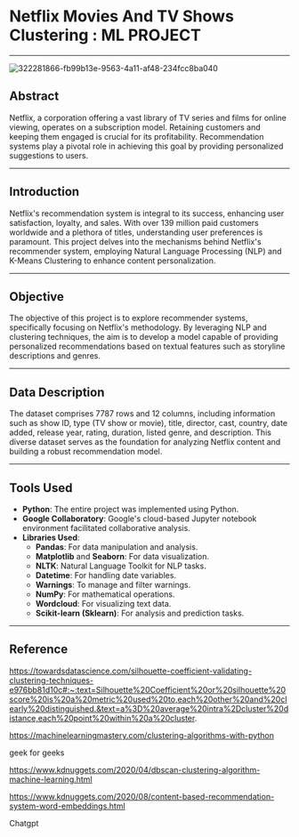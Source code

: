 # Netflix Movies And TV Shows Clustering : ML PROJECT

---
![322281866-fb99b13e-9563-4a11-af48-234fcc8ba040](https://github.com/CodesByVishal/Movie-Reccomendation-System-ML-Project/assets/163639829/55b3d88e-70d3-4005-8dbf-dc7c7f0d54f6)



## Abstract

Netflix, a corporation offering a vast library of TV series and films for online viewing, operates on a subscription model. Retaining customers and keeping them engaged is crucial for its profitability. Recommendation systems play a pivotal role in achieving this goal by providing personalized suggestions to users.

---

## Introduction

Netflix's recommendation system is integral to its success, enhancing user satisfaction, loyalty, and sales. With over 139 million paid customers worldwide and a plethora of titles, understanding user preferences is paramount. This project delves into the mechanisms behind Netflix's recommender system, employing Natural Language Processing (NLP) and K-Means Clustering to enhance content personalization.

---

## Objective

The objective of this project is to explore recommender systems, specifically focusing on Netflix's methodology. By leveraging NLP and clustering techniques, the aim is to develop a model capable of providing personalized recommendations based on textual features such as storyline descriptions and genres.

---

## Data Description

The dataset comprises 7787 rows and 12 columns, including information such as show ID, type (TV show or movie), title, director, cast, country, date added, release year, rating, duration, listed genre, and description. This diverse dataset serves as the foundation for analyzing Netflix content and building a robust recommendation model.

---

## Tools Used

- **Python**: The entire project was implemented using Python.
- **Google Collaboratory**: Google's cloud-based Jupyter notebook environment facilitated collaborative analysis.
- **Libraries Used**:
  - **Pandas**: For data manipulation and analysis.
  - **Matplotlib** and **Seaborn**: For data visualization.
  - **NLTK**: Natural Language Toolkit for NLP tasks.
  - **Datetime**: For handling date variables.
  - **Warnings**: To manage and filter warnings.
  - **NumPy**: For mathematical operations.
  - **Wordcloud**: For visualizing text data.
  - **Scikit-learn (Sklearn)**: For analysis and prediction tasks.

---

## Reference

https://towardsdatascience.com/silhouette-coefficient-validating-clustering-techniques-e976bb81d10c#:~:text=Silhouette%20Coefficient%20or%20silhouette%20score%20is%20a%20metric%20used%20to,each%20other%20and%20clearly%20distinguished.&text=a%3D%20average%20intra%2Dcluster%20distance,each%20point%20within%20a%20cluster.

https://machinelearningmastery.com/clustering-algorithms-with-python

geek for geeks

https://www.kdnuggets.com/2020/04/dbscan-clustering-algorithm-machine-learning.html

https://www.kdnuggets.com/2020/08/content-based-recommendation-system-word-embeddings.html

Chatgpt
